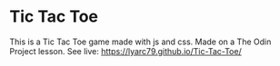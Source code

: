 # Tic Tac Toe
This is a Tic Tac Toe game made with js and css. Made on a The Odin Project lesson.
See live: https://lyarc79.github.io/Tic-Tac-Toe/
